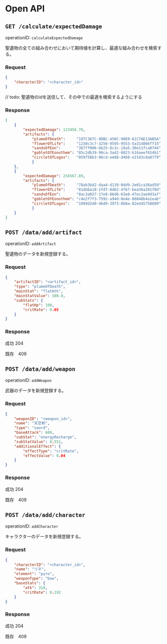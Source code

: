 # Open API
## `GET /calculate/expectedDamage`
operationID: `calculateExpectedDamage`

聖遺物の全ての組み合わせにおいて期待値を計算し、最適な組み合わせを検索する。

### Request

```json
{
    "characterID": "<character_id>"
}
```
// todo: 聖遺物のidを送信して、その中での最適を検索するようにする

### Response

```json
[
    {
        "expectedDamage": 123456.78,
        "artifacts": {
            "plumeOfDeath":     "107C367C-9DBC-450C-90E0-61C7AE13AB5A",
            "flowerOfLife":     "1230c3c7-3256-9595-9553-5a314866ff15",
            "sandsOfEon":       "367ff006-6b25-8c3c-16a5-30e11fca8744",
            "gobletOfEonothem": "85c2db39-90ca-3ad2-0823-b16aeef654b1",
            "circletOfLogos":   "059f58b3-96cd-ee88-d468-e2143cda8779"
            }
    },
    {
        "expectedDamage": 234567.89,
        "artifacts": {
            "plumeOfDeath":     "78ab3b42-daa4-d139-0dd9-2e01ca38ad59",
            "flowerOfLife":     "81dbba18-1fd7-8d62-4fb7-bea36a201f0d",
            "sandsOfEon":       "0ac3a027-17e8-86d6-63e8-47ec2ae9d3a7",
            "gobletOfEonothem": "c4e2f7f3-7592-a94d-0e4e-80848b4a1eab",
            "circletOfLogos":   "1099d2d0-46d9-3973-0b8a-82ed45758609"
            }
    }
]
```

## `POST /data/add/artifact`

operationID: `addArtifact`

聖遺物のデータを新規登録する。

### Request

```json
{
    "artifactID": "<artifact_id>",
    "type": "plumeOfDeath",
    "mainStat": "flatAtk",
    "mainStatValue": 100.0,
    "subStats": {
        "flatHp": 100,
        "critRate": 0.05
    }
}
```

### Response

成功 204

既存　409

## `POST /data/add/weapon`

operationID: `addWeapon`

武器のデータを新規登録する。

### Request

```json
{
    "weaponID": "<weapon_id>",
    "name": "天空剣",
    "type": "sword",
    "baseAttack": 608,
    "subStat": "energyRecharge",
    "subStatValue": 0.551,
    "additionalEffect": {
        "effectType": "critRate",
        "effectValue": 0.04
    }
}
```

### Response

成功 204

既存　409


## `POST /data/add/character`

operationID: `addCharacter`

キャラクターのデータを新規登録する。

### Request

```json
{
    "characterID": "<character_id>",
    "name": "リネ",
    "element": "pyro",
    "weaponType": "bow",
    "baseStats": {
        "atk": 318,
        "critRate": 0.192
    }
}
```

### Response

成功 204

既存　409
